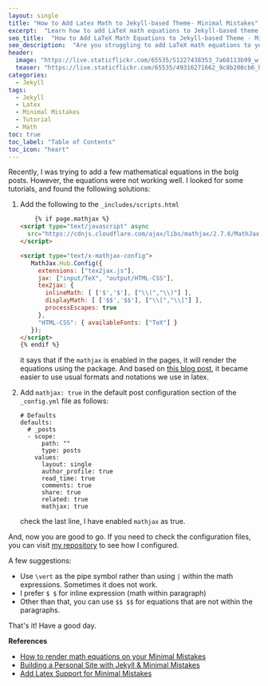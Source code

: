 ```yaml
---
layout: single
title: "How to Add Latex Math to Jekyll-based Theme- Minimal Mistakes"
excerpt:  "Learn how to add LaTeX math equations to Jekyll-based theme Minimal Mistakes with just a few easy steps! This tutorial will guide you through the process, allowing you to seamlessly integrate math equations into your blog posts."
seo_title:  "How to Add LaTeX Math Equations to Jekyll-based Theme - Minimal Mistakes"
seo_description:  "Are you struggling to add LaTeX math equations to your Jekyll-based blog posts? Look no further than this step-by-step tutorial on integrating math equations into your Minimal Mistakes theme. Discover how easy it can be to create professional-looking math formulas on your blog!"
header:
  image: "https://live.staticflickr.com/65535/51227438353_7a68113b99_w.jpg"
  teaser: "https://live.staticflickr.com/65535/49316271662_9c8b200cb6_h.jpg"
categories:
  - Jekyll
tags:
  - Jekyll
  - Latex
  - Minimal Mistakes
  - Tutorial
  - Math
toc: true
toc_label: "Table of Contents"
toc_icon: "heart"
---
```



Recently, I was trying to add a few mathematical equations in the bolg posts. However, the equations were not working well. I looked for some tutorials, and found the following solutions:

1. Add the following to the `_includes/scripts.html`

	```html
		{% if page.mathjax %}
	<script type="text/javascript" async
	  src="https://cdnjs.cloudflare.com/ajax/libs/mathjax/2.7.6/MathJax.js?config=TeX-MML-AM_CHTML">
	</script>

	<script type="text/x-mathjax-config">
	   MathJax.Hub.Config({
	     extensions: ["tex2jax.js"],
	     jax: ["input/TeX", "output/HTML-CSS"],
	     tex2jax: {
	       inlineMath: [ ['$','$'], ["\\(","\\)"] ],
	       displayMath: [ ['$$','$$'], ["\\[","\\]"] ],
	       processEscapes: true
	     },
	     "HTML-CSS": { availableFonts: ["TeX"] }
	   });
	</script>
	{% endif %}
	```
	 it says that if the `mathjax` is enabled in the pages, it will render the equations using the package. And based on [this blog post](https://sort-care.github.io/Latex-on-Blog/), it became easier to use usual formats and notations we use in latex.

2. Add `mathjax: true` in the default post configuration section of the `_config.yml` file as follows:

	```
	# Defaults
	defaults:
	  # _posts
	  - scope:
	      path: ""
	      type: posts
	    values:
	      layout: single
	      author_profile: true
	      read_time: true
	      comments: true
	      share: true
	      related: true
	      mathjax: true
	```
	check the last line, I have enabled `mathjax` as true.

And, now you are good to go. If you need to check the configuration files, you can visit [my repository](https://github.com/shantoroy/shantoroy.github.io) to see how I configured.

A few suggestions:
* Use `\vert` as the pipe symbol rather than using `|` within the math expressions. Sometimes it does not work.
* I prefer `$ $` for inline expression (math within paragraph)
* Other than that, you can use `$$ $$` for equations that are not within the paragraphs.

That's it! Have a good day.




**References**
- [How to render math equations on your Minimal Mistakes](https://www.cross-validated.com/How-to-render-math-on-Minimal-Mistakes/)
- [Building a Personal Site with Jekyll & Minimal Mistakes](http://www.pwills.com/posts/2017/12/20/website.html)
- [Add Latex Support for Minimal Mistakes](https://sort-care.github.io/Latex-on-Blog/)
<!--stackedit_data:
eyJoaXN0b3J5IjpbLTE4MDk0Nzk0MDksLTkzMjE1Mjg2MV19
-->